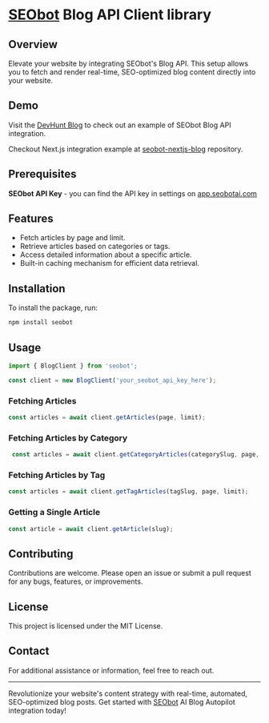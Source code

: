 # [SEObot](https://seobotai.com/?utm_source=github) Blog API Client library

## Overview

Elevate your website by integrating SEObot's Blog API. This setup allows you to fetch and render real-time, SEO-optimized blog content directly into your website.

## Demo

Visit the [DevHunt Blog](https://devhunt.org/blog?utm_source=github) to check out an example of SEObot Blog API integration.

Checkout Next.js integration example at [seobot-nextjs-blog](https://github.com/MarsX-dev/seobot-nextjs-blog) repository.

## Prerequisites

**SEObot API Key** - you can find the API key in settings on [app.seobotai.com](https://app.seobotai.com/?utm_source=github)

## Features

- Fetch articles by page and limit.
- Retrieve articles based on categories or tags.
- Access detailed information about a specific article.
- Built-in caching mechanism for efficient data retrieval.

## Installation

To install the package, run:

```bash
npm install seobot
```

## Usage

```typescript
import { BlogClient } from 'seobot';

const client = new BlogClient('your_seobot_api_key_here');
```

### Fetching Articles

```typescript
const articles = await client.getArticles(page, limit);
```

### Fetching Articles by Category

```typescript
 const articles = await client.getCategoryArticles(categorySlug, page, limit);
```

### Fetching Articles by Tag

```typescript
const articles = await client.getTagArticles(tagSlug, page, limit);
```

### Getting a Single Article

```typescript
const article = await client.getArticle(slug);
```


## Contributing

Contributions are welcome. Please open an issue or submit a pull request for any bugs, features, or improvements.

## License

This project is licensed under the MIT License.

## Contact

For additional assistance or information, feel free to reach out.

---

Revolutionize your website's content strategy with real-time, automated, SEO-optimized blog posts. Get started with [SEObot](https://seobotai.com/?utm_source=github) AI Blog Autopilot integration today!
